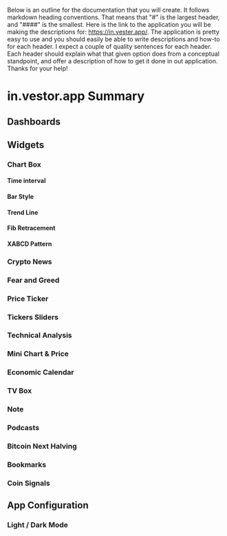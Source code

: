Below is an outline for the documentation that you will create.  It follows markdown heading conventions.  That means that "#" is the largest header, and "####" is the smallest.  Here is the link to the application you will be making the descriptions for: https://in.vester.app/.  The application is pretty easy to use and you should easily be able to write descriptions and how-to for each header.  I expect a couple of quality sentences for each header.  Each header should explain what that given option does from a conceptual standpoint, and offer a description of how to get it done in out application.  Thanks for your help!

# in.vestor.app Summary

## Dashboards

## Widgets

### Chart Box
#### Time interval
#### Bar Style
#### Trend Line
#### Fib Retracement
#### XABCD Pattern

### Crypto News
### Fear and Greed
### Price Ticker
### Tickers Sliders
### Technical Analysis
### Mini Chart & Price
### Economic Calendar
### TV Box
### Note
### Podcasts
### Bitcoin Next Halving
### Bookmarks
### Coin Signals

## App Configuration
### Light / Dark Mode




